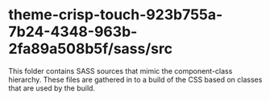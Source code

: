 # theme-crisp-touch-923b755a-7b24-4348-963b-2fa89a508b5f/sass/src

This folder contains SASS sources that mimic the component-class hierarchy. These files
are gathered in to a build of the CSS based on classes that are used by the build.
